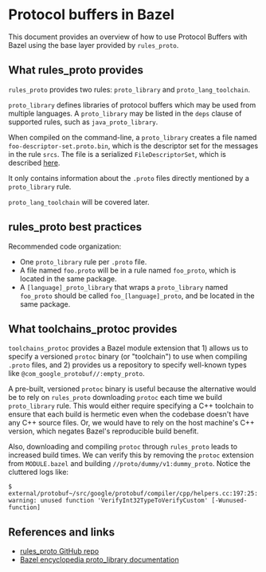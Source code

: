 # Protocol buffers in Bazel

This document provides an overview of how to use Protocol Buffers with Bazel using the base layer provided by
`rules_proto`.

## What rules_proto provides

`rules_proto` provides two rules: `proto_library` and `proto_lang_toolchain`.

`proto_library` defines libraries of protocol buffers which may be used from multiple languages. A `proto_library` may
be listed in the `deps` clause of supported rules, such as `java_proto_library`.

When compiled on the command-line, a `proto_library` creates a file named `foo-descriptor-set.proto.bin`, which is the
descriptor set for the messages in the rule `srcs`. The file is a serialized `FileDescriptorSet`, which is described
[here](https://developers.google.com/protocol-buffers/docs/techniques#self-description).

It only contains information about the `.proto` files directly mentioned by a `proto_library` rule.

`proto_lang_toolchain` will be covered later.

## rules_proto best practices

Recommended code organization:

* One `proto_library` rule per `.proto` file.
* A file named `foo.proto` will be in a rule named `foo_proto`, which is located in the same package.
* A `[language]_proto_library` that wraps a `proto_library` named `foo_proto` should be called `foo_[language]_proto`,
and be located in the same package.


## What toolchains_protoc provides

`toolchains_protoc` provides a Bazel module extension that 1) allows us to specify a versioned `protoc` binary (or
"toolchain") to use when compiling `.proto` files, and 2) provides us a repository to specify well-known types like
`@com_google_protobuf//:empty_proto`.

A pre-built, versioned `protoc` binary is useful because the alternative would be to rely on `rules_proto` downloading
`protoc` each time we build `proto_library` rule. This would either require specifying a C++ toolchain to ensure that
each build is hermetic even when the codebase doesn't have any C++ source files. Or, we would have to rely on the host
machine's C++ version, which negates Bazel's reproducible build benefit.

Also, downloading and compiling `protoc` through `rules_proto` leads to increased build times. We can verify this by
removing the `protoc` extension from `MODULE.bazel` and building `//proto/dummy/v1:dummy_proto`. Notice the cluttered
logs like:

```
$ external/protobuf~/src/google/protobuf/compiler/cpp/helpers.cc:197:25: warning: unused function 'VerifyInt32TypeToVerifyCustom' [-Wunused-function]
```

## References and links

* [rules_proto GitHub repo](https://github.com/bazelbuild/rules_proto)
* [Bazel encyclopedia proto_library documentation](https://bazel.build/reference/be/protocol-buffer#proto_library)
